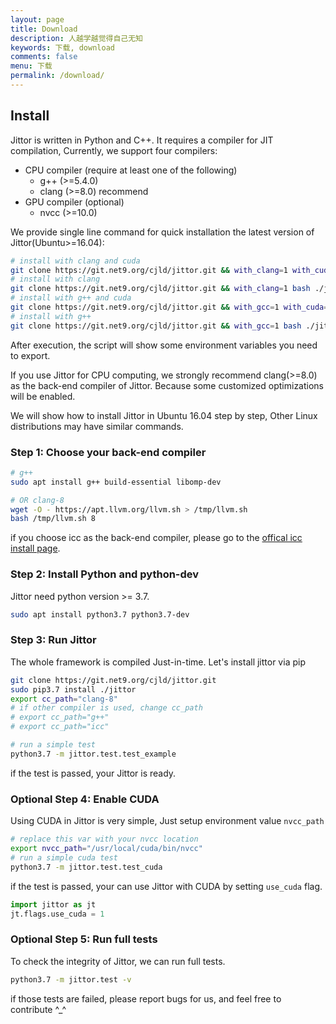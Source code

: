 ```yaml
---
layout: page
title: Download
description: 人越学越觉得自己无知
keywords: 下载, download
comments: false
menu: 下载
permalink: /download/
---
```


## Install

Jittor is written in Python and C++. It requires a compiler for JIT compilation, Currently, we support four compilers:

* CPU compiler (require at least one of the following)
    * g++ (>=5.4.0)
    * clang (>=8.0) recommend
* GPU compiler (optional)
    * nvcc (>=10.0)

We provide single line command for quick installation the latest version of Jittor(Ubuntu>=16.04):

```bash
# install with clang and cuda
git clone https://git.net9.org/cjld/jittor.git && with_clang=1 with_cuda=1 bash ./jittor/script/install.sh
# install with clang
git clone https://git.net9.org/cjld/jittor.git && with_clang=1 bash ./jittor/script/install.sh
# install with g++ and cuda
git clone https://git.net9.org/cjld/jittor.git && with_gcc=1 with_cuda=1 bash ./jittor/script/install.sh
# install with g++
git clone https://git.net9.org/cjld/jittor.git && with_gcc=1 bash ./jittor/script/install.sh
```
After execution, the script will show some environment variables you need to export.

If you use Jittor for CPU computing, we strongly recommend clang(>=8.0) as the back-end compiler of Jittor. Because some customized optimizations will be enabled.

We will show how to install Jittor in Ubuntu 16.04 step by step, Other Linux distributions may have similar commands.

### Step 1: Choose your back-end compiler

```bash
# g++
sudo apt install g++ build-essential libomp-dev

# OR clang-8
wget -O - https://apt.llvm.org/llvm.sh > /tmp/llvm.sh
bash /tmp/llvm.sh 8
```
if you choose icc as the back-end compiler, please go to the [offical icc install page](https://software.intel.com/en-us/cpp-compiler-developer-guide-and-reference-compiler-setup).

### Step 2: Install Python and python-dev
Jittor need python version >= 3.7.

```bash
sudo apt install python3.7 python3.7-dev
```

### Step 3: Run Jittor

The whole framework is compiled Just-in-time. Let's install jittor via pip

```bash
git clone https://git.net9.org/cjld/jittor.git
sudo pip3.7 install ./jittor
export cc_path="clang-8"
# if other compiler is used, change cc_path
# export cc_path="g++"
# export cc_path="icc"

# run a simple test
python3.7 -m jittor.test.test_example
```
if the test is passed, your Jittor is ready.

### Optional Step 4: Enable CUDA
Using CUDA in Jittor is very simple, Just setup environment value `nvcc_path`

```bash
# replace this var with your nvcc location 
export nvcc_path="/usr/local/cuda/bin/nvcc" 
# run a simple cuda test
python3.7 -m jittor.test.test_cuda 
```
if the test is passed, your can use Jittor with CUDA by setting `use_cuda` flag.

```python
import jittor as jt
jt.flags.use_cuda = 1
```

### Optional Step 5: Run full tests
To check the integrity of Jittor, we can run full tests.

```bash
python3.7 -m jittor.test -v
```
if those tests are failed, please report bugs for us, and feel free to contribute ^_^
